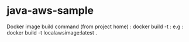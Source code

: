 # java-aws-sample

Docker image build command (from project home) : docker build -t <image-name>:<version> <files-path>
					e.g : docker build -t localawsimage:latest .